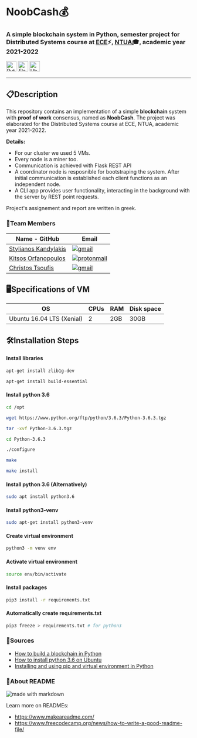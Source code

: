 # <b> NoobCash💰</b>
### A simple blockchain system in Python, semester project for Distributed Systems course at [ECE](https://www.ece.ntua.gr/en)⚡, [NTUA](https://www.ntua.gr/en)🎓, academic year 2021-2022

<img alt="Python" src = "https://img.shields.io/badge/Python-1136AA?style=for-the-badge&logo=python&logoColor=white" height="28"> <img alt="Flask" src = "https://img.shields.io/badge/Flask-000000?style=for-the-badge&logo=flask&logoColor=white" height="28"> <img alt="Ubuntu Server" src = "https://img.shields.io/badge/Ubuntu Server-E95420?style=for-the-badge&logo=ubuntu&logoColor=white" height="28">


<hr>

## 📋**Description**

This repository contains an implementation of a simple **blockchain** system with **proof of work** consensus, named as **NoobCash**. The project was elaborated for the Distributed Systems course at ECE, NTUA, academic year 2021-2022.

**Details:**
- For our cluster we used 5 VMs.
- Every node is a miner too.
- Communication is achieved with Flask REST API
- A coordinator node is resposnible for bootstraping the system. After initial communication is established each client functions as an independent node.
- A CLI app provides user functionality, interacting in the background with the server by REST point requests.


Project's assignement and report are written in greek.

### 👔Team Members

| Name - GitHub                                     | Email                   |
|----------------------------------------------------------------|-------------------------|
| [Stylianos Kandylakis](https://github.com/stylkand/) |  <a href = "mailto:stelkcand@gmail.com" target="_blank"><img alt="gmail" src = "https://img.shields.io/badge/Gmail-D14836?style=for-the-badge&logo=gmail&logoColor=white">   |
| [Kitsos Orfanopoulos](https://github.com/kitsorfan)               | <a href = "mailto:kitsorfan@protonmail.com" target="_blank"><img alt="protonmail" src = "https://img.shields.io/badge/ProtonMail-8B89CC?style=for-the-badge&logo=protonmail&logoColor=white" ></a>|
| [Christos Tsoufis](https://github.com/ChristosTsoufis)                 | <a href = "mailto:chris99ts@gmail.com" target="_blank"><img alt="gmail" src = "https://img.shields.io/badge/Gmail-D14836?style=for-the-badge&logo=gmail&logoColor=white">      |





## 🖥**Specifications of VM**

|OS | CPUs |RAM |Disk space|  
|----|-----|-------| ------|   
|Ubuntu 16.04 LTS (Xenial)| 2 | 2GB|30GB|


## 🛠**Installation Steps**

#### Install libraries 
```bash
apt-get install zlib1g-dev
```
```bash
apt-get install build-essential
```

#### Install python 3.6
```bash
cd /opt

wget https://www.python.org/ftp/python/3.6.3/Python-3.6.3.tgz

tar -xvf Python-3.6.3.tgz

cd Python-3.6.3

./configure

make 

make install
```





#### Install python 3.6 (Alternatively)

```bash
sudo apt install python3.6
```

#### Install python3-venv

```bash
sudo apt-get install python3-venv
```

#### Create virtual environment

```bash
python3 -m venv env
```

#### Activate virtual environment

```bash
source env/bin/activate
```

#### Install packages

```bash
pip3 install -r requirements.txt
```

#### Automatically create requirements.txt
```bash
pip3 freeze > requirements.txt # for python3
```



### **🔗Sources**
- [How to build a blockchain in Python](https://www.activestate.com/blog/how-to-build-a-blockchain-in-python/)
- [How to install python 3.6 on Ubuntu](https://www.rosehosting.com/blog/how-to-install-python-3-6-on-ubuntu-16-04/)
- [Installing and using pip and virtual environment in Python](https://packaging.python.org/en/latest/guides/installing-using-pip-and-virtual-environments/)
  
### **📑About README** 
<img alt="made with markdown" src ="https://img.shields.io/badge/Made%20with-Markdown-1f425f.svg">

Learn more on READMEs:
- https://www.makeareadme.com/
- https://www.freecodecamp.org/news/how-to-write-a-good-readme-file/



